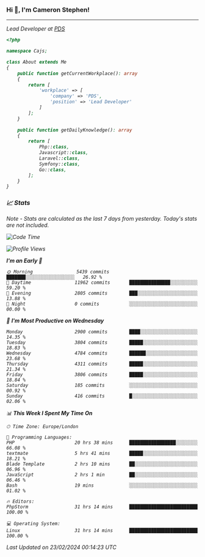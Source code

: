 ### Hi 👋, I'm Cameron Stephen!
<hr>
<p><em>Lead Developer at <a href="https://prindatasolutions.co.uk">PDS</a></p>


```php
<?php

namespace Cajs;

class About extends Me
{
    public function getCurrentWorkplace(): array
    {
        return [
            'workplace' => [
                'company' => 'PDS',
                'position' => 'Lead Developer'
            ]
        ];
    }

    public function getDailyKnowledge(): array
    {
        return [
            Php::class,
            Javascript::class,
            Laravel::class,
            Symfony::class,
            Go::class,
        ];
    }
}
```

### 📈 Stats
<p><em>Note - Stats are calculated as the last 7 days from yesterday. Today's stats are not included.</em></p>


<!--START_SECTION:waka-->
![Code Time](http://img.shields.io/badge/Code%20Time-3%2C687%20hrs%2034%20mins-blue)

![Profile Views](http://img.shields.io/badge/Profile%20Views-0-blue)

**I'm an Early 🐤** 

```text
🌞 Morning                5439 commits        ███████░░░░░░░░░░░░░░░░░░   26.92 % 
🌆 Daytime                11962 commits       ███████████████░░░░░░░░░░   59.20 % 
🌃 Evening                2805 commits        ███░░░░░░░░░░░░░░░░░░░░░░   13.88 % 
🌙 Night                  0 commits           ░░░░░░░░░░░░░░░░░░░░░░░░░   00.00 % 
```
📅 **I'm Most Productive on Wednesday** 

```text
Monday                   2900 commits        ████░░░░░░░░░░░░░░░░░░░░░   14.35 % 
Tuesday                  3804 commits        █████░░░░░░░░░░░░░░░░░░░░   18.83 % 
Wednesday                4784 commits        ██████░░░░░░░░░░░░░░░░░░░   23.68 % 
Thursday                 4311 commits        █████░░░░░░░░░░░░░░░░░░░░   21.34 % 
Friday                   3806 commits        █████░░░░░░░░░░░░░░░░░░░░   18.84 % 
Saturday                 185 commits         ░░░░░░░░░░░░░░░░░░░░░░░░░   00.92 % 
Sunday                   416 commits         █░░░░░░░░░░░░░░░░░░░░░░░░   02.06 % 
```


📊 **This Week I Spent My Time On** 

```text
🕑︎ Time Zone: Europe/London

💬 Programming Languages: 
PHP                      20 hrs 38 mins      █████████████████░░░░░░░░   66.08 % 
textmate                 5 hrs 41 mins       █████░░░░░░░░░░░░░░░░░░░░   18.21 % 
Blade Template           2 hrs 10 mins       ██░░░░░░░░░░░░░░░░░░░░░░░   06.96 % 
JavaScript               2 hrs 1 min         ██░░░░░░░░░░░░░░░░░░░░░░░   06.46 % 
Bash                     19 mins             ░░░░░░░░░░░░░░░░░░░░░░░░░   01.02 % 

🔥 Editors: 
PhpStorm                 31 hrs 14 mins      █████████████████████████   100.00 % 

💻 Operating System: 
Linux                    31 hrs 14 mins      █████████████████████████   100.00 % 
```


 Last Updated on 23/02/2024 00:14:23 UTC
<!--END_SECTION:waka-->
